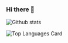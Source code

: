 ### Hi there 👋

<!--
**fatihsahin3/fatihsahin3** is a ✨ _special_ ✨ repository because its `README.md` (this file) appears on your GitHub profile.

Here are some ideas to get you started:

- 🔭 I’m currently working on ...
- 🌱 I’m currently learning ...
- 👯 I’m looking to collaborate on ...
- 🤔 I’m looking for help with ...
- 💬 Ask me about ...
- 📫 How to reach me: ...
- 😄 Pronouns: ...
- ⚡ Fun fact: ...
-->

![Github stats](https://github-readme-stats.vercel.app/api?username=fatihsahin3&theme=highcontrast&show_icons=true&count_private=true)

![Top Languages Card](https://github-readme-stats.vercel.app/api/top-langs/?username=fatihsahin3&layout=compact)
